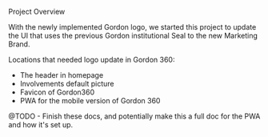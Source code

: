 Project Overview

With the newly implemented Gordon logo, we started this project to update the UI that uses the previous Gordon institutional Seal to the new Marketing Brand.

Locations that needed logo update in Gordon 360:
- The header in homepage
- Involvements default picture
- Favicon of Gordon360
- PWA for the mobile version of Gordon 360

@TODO - Finish these docs, and potentially make this a full doc for the PWA and how it's set up.
